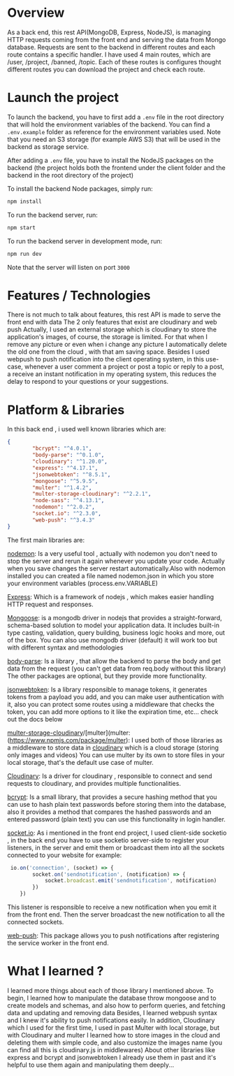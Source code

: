# Overview
 As a back end, this rest API(MongoDB, Express, NodeJS), is managing HTTP requests coming from the front end and serving the data from Mongo database. Requests are sent to the backend in different routes 
and each route contains a specific handler.
I have used 4 main routes, which are /user, /project, /banned, /topic.
Each of these routes is configures thought different routes you can download the project and check each route. 


# Launch the project
To launch the backend, you have to first add a `.env` file in the root directory that will hold the environment variables of the backend. You can find a `.env.example` folder as reference for the environment variables used.
Note that you need an S3 storage (for example AWS S3) that will be used in the backend as storage service.

After adding a `.env` file, you have to install the NodeJS packages on the backend (the project holds both the frontend under the client folder and the backend in the root directory of the project)

To install the backend Node packages, simply run:
``` bash
npm install
```
To run the backend server, run:
``` bash
npm start
```
To run the backend server in development mode, run:
``` bash
npm run dev
```
Note that the server will listen on port `3000`
 # Features / Technologies 
 There is not much to talk about features, this rest API is made to serve the front end with data 
The 2 only features that exist are cloudinary and web push 
Actually, I used an external storage which is cloudinary to store the application's images, of course, the storage is limited. For that when I remove any picture or even when i change any picture I automatically delete the old one from the cloud , with that am saving space.
Besides I used webpush to push notification into the client operating system, in this use-case, whenever a user comment a project or post a topic or reply to a post, a receive an instant notification in my operating system, this reduces the delay to respond to your questions or your suggestions. 
 
# Platform & Libraries 
 In this back end , i used well known libraries which are:
```json
{
        "bcrypt": "^4.0.1",
        "body-parse": "^0.1.0",
        "cloudinary": "^1.20.0",
        "express": "^4.17.1",
        "jsonwebtoken": "^8.5.1",
        "mongoose": "^5.9.5",
        "multer": "^1.4.2",
        "multer-storage-cloudinary": "^2.2.1",
        "node-sass": "^4.13.1",
        "nodemon": "^2.0.2",
        "socket.io": "^2.3.0",
        "web-push": "^3.4.3"
}
```
The first main libraries are:

[nodemon](https://www.npmjs.com/package/nodemon):
Is a very useful tool , actually with nodemon you don't need to stop the server and rerun it again whenever you update your code. Actually when you save changes the server restart automatically.Also with nodemon installed you can created a file named nodemon.json in which you store your environment variables (process.env.VARIABLE)

[Express](https://www.npmjs.com/package/express):
Which is a framework of nodejs , which makes easier handling HTTP request and responses.

[Mongoose](https://www.npmjs.com/package/mongoose): 
is a mongodb driver in nodejs that provides a straight-forward, schema-based solution to model your application data. It includes built-in type casting, validation, query building, business logic hooks and more, out of the box.
You can also use mongodb driver (default) it will work too but with different syntax and methodologies

[body-parse](https://www.npmjs.com/package/body-parser):
Is a library , that allow the backend to parse the body and get data from the request (you can't get data from req.body without this library)
The other packages are optional, but they provide more functionality.

[jsonwebtoken](https://www.npmjs.com/package/jsonwebtoken):
Is a library responsible to manage tokens, it generates tokens from a payload you add, and you can make user authentication
with it, also you can protect some routes using a middleware that checks the token, you can add more options to it like the expiration time, etc... check out the docs below


[multer-storage-cloudinary](https://www.npmjs.com/package/multer-storage-cloudinary)/[multer](multer:(https://www.npmjs.com/package/multer):
I used both of those libraries as a middleware to store data in [cloudinary](https://cloudinary.com) which is a cloud storage (storing only images and videos)
You can use multer by its own to store files in your local storage, that's the default use case of multer.

[Cloudinary](https://www.npmjs.com/package/cloudinary): 
Is a driver for cloudinary , responsible to connect and send requests to cloudinary, and provides multiple functionalities.

[bcrypt](https://www.npmjs.com/package/bcrypt):
Is a small library, that provides a secure hashing method that you can use to hash plain text passwords before storing them into the database, also it provides a method that compares the  hashed passwords and an entered password (plain text) 
you can use this functionality in login handler.

[socket.io](https://www.npmjs.com/package/socket.io):
As i mentioned in the front end project, I used client-side socketio , in the back end you have to use socketio server-side to register your listeners, in the server and emit them or broadcast them into all the sockets connected to your website
for example:
```javascript
 io.on('connection', (socket) => {
        socket.on('sendnotification', (notification) => {
            socket.broadcast.emit('sendnotification', notification)
        })
    })
```
This listener is responsible to receive a new notification when you emit it from the front end. Then the server broadcast the new notification to all the connected sockets.

[web-push](https://www.npmjs.com/package/web-push): 
This package allows you to push notifications after registering the service worker in the front end.
 
# What I learned ?
 I learned more things about each of those library I mentioned above.
To begin, I learned how to manipulate the database throw mongoose and to create models and schemas, and also how to perform queries, and fetching data and updating and removing data
Besides, I learned webpush syntax and I knew it's ability to push notifications easily.
In addition, Cloudinary which I used for the first time, I used in past Multer with local storage, but with Cloudinary and multer I learned how to store images in the cloud and deleting them with simple code, and also customize the images name (you can find all this is cloudinary.js in middlewares)
About other libraries like express and bcrypt and jsonwebtoken I already use them in past and it's helpful to use them again and manipulating them deeply...